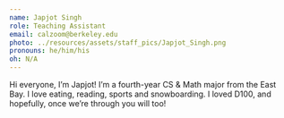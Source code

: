 ```yaml
---
name: Japjot Singh
role: Teaching Assistant
email: calzoom@berkeley.edu
photo: ../resources/assets/staff_pics/Japjot_Singh.png
pronouns: he/him/his
oh: N/A
---
```


Hi everyone, I’m Japjot! I’m a fourth-year CS & Math major from the East Bay. I love eating, reading, sports and snowboarding. I loved D100, and hopefully, once we’re through you will too!
